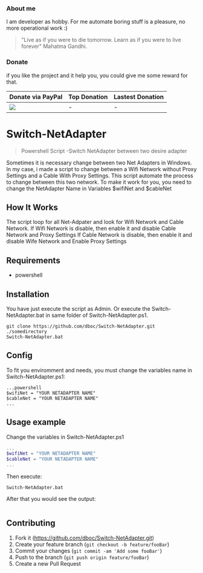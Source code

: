 ### About me
 I am developer as hobby. For me automate boring stuff is a pleasure, no more operational work :)
 > "Live as if you were to die tomorrow. Learn as if you were to live forever" Mahatma Gandhi.

### Donate
 if you like the project and it help you, you could give me some reward for that.

|Donate via PayPal| Top Donation   | Lastest Donation   |
|---|---|---|
|[![](https://www.paypalobjects.com/en_US/i/btn/btn_donateCC_LG.gif)](https://www.paypal.com/cgi-bin/webscr?cmd=_s-xclick&hosted_button_id=PCTDXQTW2H59G&source=url) |  -  |  -  |


# Switch-NetAdapter

> Powershell Script -Switch NetAdapter between two desire adapter

Sometimes it is necessary change between two Net Adapters in Windows.
In my case, i made a script to change between a Wifi Network without Proxy Settings and a Cable With Proxy Settings.
This script automate the process to change between this two network.
To make it work for you, you need to change the NetAdapter Name in Variables $wifiNet and $cableNet

## How It Works

The script loop for all Net-Adpater and look for Wifi Network and Cable Network.
If Wifi Network is disable, then enable it and disable Cable Network and Proxy Settings
If Cable Network is disable, then enable it and disable Wife Network and Enable Proxy Settings



## Requirements
 - powershell

## Installation
You have just execute the script as Admin. Or execute the Switch-NetAdapter.bat in same folder of Switch-NetAdapter.ps1.

```
git clone https://github.com/dboc/Switch-NetAdapter.git ./somedirectory
Switch-NetAdapter.bat
```
## Config

To fit you enviromment and needs, you must change the variables name in Switch-NetAdapter.ps1:

```
...powershell
$wifiNet = "YOUR NETADAPTER NAME"
$cableNet = "YOUR NETADAPTER NAME"
...
```

## Usage example

Change the variables in Switch-NetAdapter.ps1
```powershell
...
$wifiNet = "YOUR NETADAPTER NAME"
$cableNet = "YOUR NETADAPTER NAME"
...
```
Then execute:
```
Switch-NetAdapter.bat
```

After that you would see the output:
```powershell

```

## Contributing

1. Fork it (<https://github.com/dboc/Switch-NetAdapter.git>)
2. Create your feature branch (`git checkout -b feature/fooBar`)
3. Commit your changes (`git commit -am 'Add some fooBar'`)
4. Push to the branch (`git push origin feature/fooBar`)
5. Create a new Pull Request